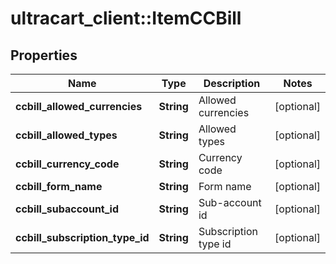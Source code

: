 # ultracart_client::ItemCCBill

## Properties
Name | Type | Description | Notes
------------ | ------------- | ------------- | -------------
**ccbill_allowed_currencies** | **String** | Allowed currencies | [optional] 
**ccbill_allowed_types** | **String** | Allowed types | [optional] 
**ccbill_currency_code** | **String** | Currency code | [optional] 
**ccbill_form_name** | **String** | Form name | [optional] 
**ccbill_subaccount_id** | **String** | Sub-account id | [optional] 
**ccbill_subscription_type_id** | **String** | Subscription type id | [optional] 


